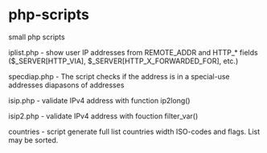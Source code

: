 # php-scripts
small php scripts

iplist.php - show user IP addresses from REMOTE_ADDR and HTTP_* fields ($_SERVER[HTTP_VIA], $_SERVER[HTTP_X_FORWARDED_FOR], etc.)

specdiap.php - The script checks if the address is in a special-use addresses diapasons of addresses

isip.php - validate IPv4 address with function ip2long()

isip2.php - validate IPv4 address with fouction filter_var()

countries - script generate full list countries width ISO-codes and flags. List may be sorted.